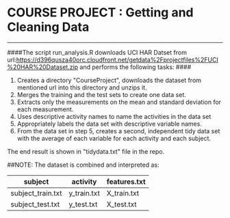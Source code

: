 # COURSE PROJECT : Getting and Cleaning Data #
----
####The script run_analysis.R downloads UCI HAR Datset from url:https://d396qusza40orc.cloudfront.net/getdata%2Fprojectfiles%2FUCI%20HAR%20Dataset.zip
and performs the following tasks: ####
1. Creates a directory "CourseProject", downloads the dataset from mentioned url into this directory and unzips it.
2. Merges the training and the test sets to create one data set.
3. Extracts only the measurements on the mean and standard deviation for each measurement.
4. Uses descriptive activity names to name the activities in the data set
5. Appropriately labels the data set with descriptive variable names.
6. From the data set in step 5, creates a second, independent tidy data set with the average of each variable for each activity and each subject.

The end result is shown in "tidydata.txt" file in the repo.


##NOTE:
The dataset is combined and interpreted as:
 
subject | activity | features.txt
------- | -------- | ------------
subject_train.txt | y_train.txt | X_train.txt
subject_test.txt | y_test.txt | X_test.txt